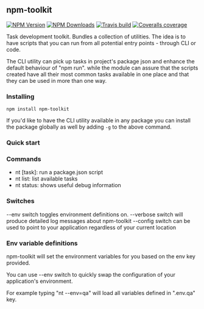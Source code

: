 ## npm-toolkit

[![NPM Version][npm-img]][npm-url]
[![NPM Downloads][npm-dl-img]][npm-url]
[![Travis build][travis-img]][travis-url]
[![Coveralls coverage][coveralls-img]][coveralls-url]

[npm-url]: https://npmjs.org/package/npm-toolkit
[npm-img]: https://img.shields.io/npm/v/npm-toolkit.svg
[npm-dl-img]: https://img.shields.io/npm/dm/npm-toolkit.svg
[travis-img]: https://img.shields.io/travis/vot/npm-toolkit.svg
[travis-url]: https://travis-ci.org/vot/npm-toolkit
[coveralls-img]: https://img.shields.io/coveralls/vot/npm-toolkit.svg
[coveralls-url]: https://coveralls.io/github/vot/npm-toolkit


Task development toolkit. Bundles a collection of utilities.
The idea is to have scripts that you can run from all potential
entry points - through CLI or code.

The CLI utility can pick up tasks in project's package json
and enhance the default behaviour of "npm run".
while the module can assure that the scripts created
have all their most common tasks available in one place
and that they can be used in more than one way.



### Installing

```
npm install npm-toolkit
```

If you'd like to have the CLI utility available in any package
you can install the package globally as well
by adding `-g` to the above command.



### Quick start

### Commands

* nt [task]: run a package.json script
* nt list: list available tasks
* nt status: shows useful debug information


### Switches

--env switch toggles environment definitions on.
--verbose switch will produce detailed log messages about npm-toolkit
--config switch can be used to point to your application regardless of your current location


### Env variable definitions

npm-toolkit will set the environment variables for you based on the env key provided.

You can use --env switch to quickly swap the configuration of your application's environment.

For example typing "nt --env=qa" will load all variables defined in ".env.qa" key.
